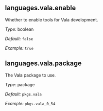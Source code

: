 

[comment]: # (Please add your documentation on top of this line)

## languages\.vala\.enable

Whether to enable tools for Vala development\.



*Type:*
boolean



*Default:*
` false `



*Example:*
` true `



## languages\.vala\.package



The Vala package to use\.



*Type:*
package



*Default:*
` pkgs.vala `



*Example:*
` pkgs.vala_0_54 `
